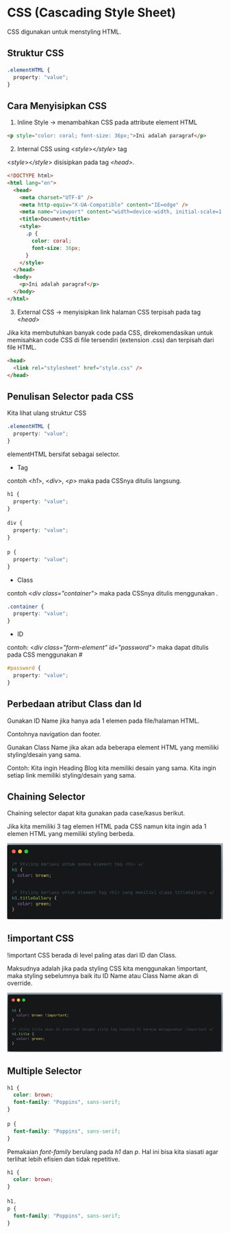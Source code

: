 # CSS (Cascading Style Sheet)

CSS digunakan untuk menstyling HTML.

## Struktur CSS

```css
.elementHTML {
  property: "value";
}
```

## Cara Menyisipkan CSS

1. Inline Style -> menambahkan CSS pada attribute element HTML

```html
<p style="color: coral; font-size: 36px;">Ini adalah paragraf</p>
```

2. Internal CSS using <_style_><_/style_> tag

<_style_><_/style_> disisipkan pada tag <_head_>.

```html
<!DOCTYPE html>
<html lang="en">
  <head>
    <meta charset="UTF-8" />
    <meta http-equiv="X-UA-Compatible" content="IE=edge" />
    <meta name="viewport" content="width=device-width, initial-scale=1.0" />
    <title>Document</title>
    <style>
      .p {
        color: coral;
        font-size: 36px;
      }
    </style>
  </head>
  <body>
    <p>Ini adalah paragraf</p>
  </body>
</html>
```

3. External CSS -> menyisipkan link halaman CSS terpisah pada tag <_head_>

Jika kita membutuhkan banyak code pada CSS, direkomendasikan untuk memisahkan code CSS di file tersendiri (extension .css) dan terpisah dari file HTML.

```html
<head>
  <link rel="stylesheet" href="style.css" />
</head>
```

## Penulisan Selector pada CSS

Kita lihat ulang struktur CSS

```css
.elementHTML {
  property: "value";
}
```

elementHTML bersifat sebagai selector.

- Tag

contoh <_h1_>, <_div_>, <_p_> maka pada CSSnya ditulis langsung.

```css
h1 {
  property: "value";
}

div {
  property: "value";
}

p {
  property: "value";
}
```

- Class

contoh <_div class="container"_> maka pada CSSnya ditulis menggunakan _._

```css
.container {
  property: "value";
}
```

- ID

contoh: <_div class="form-element" id="password"_> maka dapat ditulis pada CSS menggunakan _#_

```css
#password {
  property: "value";
}
```

## Perbedaan atribut Class dan Id

Gunakan ID Name jika hanya ada 1 elemen pada file/halaman HTML.

Contohnya navigation dan footer.

Gunakan Class Name jika akan ada beberapa element HTML yang memiliki styling/desain yang sama.

Contoh:
Kita ingin Heading Blog kita memiliki desain yang sama.
Kita ingin setiap link memiliki styling/desain yang sama.

## Chaining Selector

Chaining selector dapat kita gunakan pada case/kasus berikut.

Jika kita memiliki 3 tag elemen HTML pada CSS namun kita ingin ada 1 elemen HTML yang memiliki styling berbeda.

<img src="gambar-1.png"/>

## !important CSS

!important CSS berada di level paling atas dari ID dan Class.

Maksudnya adalah jika pada styling CSS kita menggunakan !important, maka styling sebelumnya baik itu ID Name atau Class Name akan di override.

<img src="gambar-2.png"/>

## Multiple Selector

```css
h1 {
  color: brown;
  font-family: "Poppins", sans-serif;
}

p {
  font-family: "Poppins", sans-serif;
}
```

Pemakaian _font-family_ berulang pada _h1_ dan _p_. Hal ini bisa kita siasati agar terlihat lebih efisien dan tidak repetitive.

```css
h1 {
  color: brown;
}

h1,
p {
  font-family: "Poppins", sans-serif;
}
```
